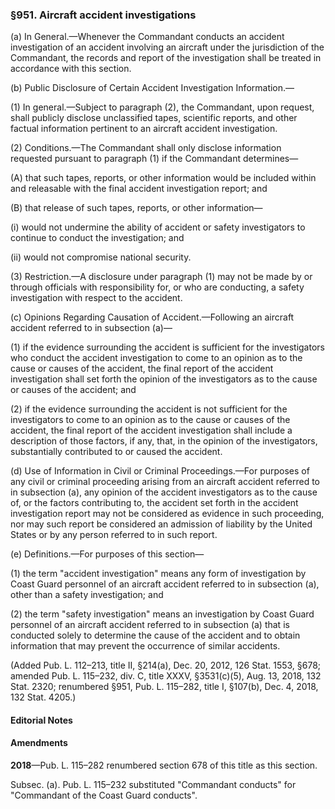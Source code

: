 ### §951. Aircraft accident investigations ###

(a) In General.—Whenever the Commandant conducts an accident investigation of an accident involving an aircraft under the jurisdiction of the Commandant, the records and report of the investigation shall be treated in accordance with this section.

(b) Public Disclosure of Certain Accident Investigation Information.—

(1) In general.—Subject to paragraph (2), the Commandant, upon request, shall publicly disclose unclassified tapes, scientific reports, and other factual information pertinent to an aircraft accident investigation.

(2) Conditions.—The Commandant shall only disclose information requested pursuant to paragraph (1) if the Commandant determines—

(A) that such tapes, reports, or other information would be included within and releasable with the final accident investigation report; and

(B) that release of such tapes, reports, or other information—

(i) would not undermine the ability of accident or safety investigators to continue to conduct the investigation; and

(ii) would not compromise national security.

(3) Restriction.—A disclosure under paragraph (1) may not be made by or through officials with responsibility for, or who are conducting, a safety investigation with respect to the accident.

(c) Opinions Regarding Causation of Accident.—Following an aircraft accident referred to in subsection (a)—

(1) if the evidence surrounding the accident is sufficient for the investigators who conduct the accident investigation to come to an opinion as to the cause or causes of the accident, the final report of the accident investigation shall set forth the opinion of the investigators as to the cause or causes of the accident; and

(2) if the evidence surrounding the accident is not sufficient for the investigators to come to an opinion as to the cause or causes of the accident, the final report of the accident investigation shall include a description of those factors, if any, that, in the opinion of the investigators, substantially contributed to or caused the accident.

(d) Use of Information in Civil or Criminal Proceedings.—For purposes of any civil or criminal proceeding arising from an aircraft accident referred to in subsection (a), any opinion of the accident investigators as to the cause of, or the factors contributing to, the accident set forth in the accident investigation report may not be considered as evidence in such proceeding, nor may such report be considered an admission of liability by the United States or by any person referred to in such report.

(e) Definitions.—For purposes of this section—

(1) the term "accident investigation" means any form of investigation by Coast Guard personnel of an aircraft accident referred to in subsection (a), other than a safety investigation; and

(2) the term "safety investigation" means an investigation by Coast Guard personnel of an aircraft accident referred to in subsection (a) that is conducted solely to determine the cause of the accident and to obtain information that may prevent the occurrence of similar accidents.

(Added Pub. L. 112–213, title II, §214(a), Dec. 20, 2012, 126 Stat. 1553, §678; amended Pub. L. 115–232, div. C, title XXXV, §3531(c)(5), Aug. 13, 2018, 132 Stat. 2320; renumbered §951, Pub. L. 115–282, title I, §107(b), Dec. 4, 2018, 132 Stat. 4205.)

#### **Editorial Notes** ####

#### Amendments ####

**2018**—Pub. L. 115–282 renumbered section 678 of this title as this section.

Subsec. (a). Pub. L. 115–232 substituted "Commandant conducts" for "Commandant of the Coast Guard conducts".